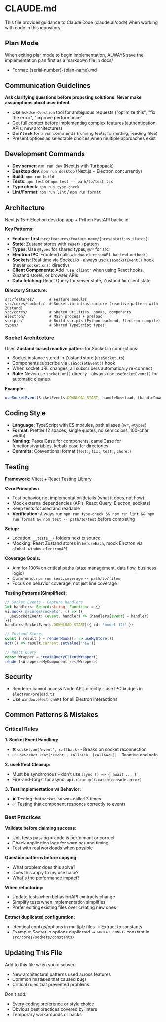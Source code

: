 # CLAUDE.md

This file provides guidance to Claude Code (claude.ai/code) when working with code in this repository.

## Plan Mode

When exiting plan mode to begin implementation, ALWAYS save the implementation plan first as a markdown file in docs/

- Format: {serial-number}-{plan-name}.md

## Communication Guidelines

**Ask clarifying questions before proposing solutions. Never make assumptions about user intent.**

- Use `AskUserQuestion` tool for ambiguous requests ("optimize this", "fix the error", "improve performance")
- Get full context before implementing complex features (authentication, APIs, new architectures)
- **Don't ask** for trivial commands (running tests, formatting, reading files)
- Present options as selectable choices when multiple approaches exist

## Development Commands

- **Dev server**: `npm run dev` (Next.js with Turbopack)
- **Desktop dev**: `npm run desktop` (Next.js + Electron concurrently)
- **Build**: `npm run build`
- **Tests**: `npm test` or `npm test -- path/to/test.tsx`
- **Type check**: `npm run type-check`
- **Lint/Format**: `npm run lint` / `npm run format`

## Architecture

Next.js 15 + Electron desktop app + Python FastAPI backend.

**Key Patterns:**

- **Feature-first**: `src/features/feature-name/{presentations,states}`
- **State**: Zustand stores with `reset()` pattern
- **Types**: Use `@types` for shared types, `@/*` for src
- **Electron IPC**: Frontend calls `window.electronAPI.backend.method()`
- **Sockets**: Real-time via Socket.io - always use `useSocketEvent()` hook (never `socket.on()` directly)
- **Client Components**: Add `'use client'` when using React hooks, Zustand stores, or browser APIs
- **Data fetching**: React Query for server state, Zustand for client state

**Directory Structure:**

```
src/features/       # Feature modules
src/cores/sockets/  # Socket.io infrastructure (reactive pattern with Zustand)
src/cores/          # Shared utilities, hooks, components
electron/           # Main process + preload
scripts/            # Build scripts (Python backend, Electron compile)
types/              # Shared TypeScript types
```

### Socket Architecture

Uses **Zustand-based reactive pattern** for Socket.io connections:

- Socket instance stored in Zustand store (`useSocket.ts`)
- Components subscribe via `useSocketEvent()` hook
- When socket URL changes, all subscribers automatically re-connect
- **Rule:** Never use `socket.on()` directly - always use `useSocketEvent()` for automatic cleanup

**Example:**

```typescript
useSocketEvent(SocketEvents.DOWNLOAD_START, handleDownload, [handleDownload])
```

## Coding Style

- **Language**: TypeScript with ES modules, path aliases (`@/*`, `@types`)
- **Format**: Prettier (2 spaces, single quotes, no semicolons, 100-char width)
- **Naming**: PascalCase for components, camelCase for functions/variables, kebab-case for directories
- **Commits**: Conventional format (`feat:`, `fix:`, `test:`, `chore:`)

## Testing

**Framework:** Vitest + React Testing Library

**Core Principles:**

- Test behavior, not implementation details (what it does, not how)
- Mock external dependencies (APIs, React Query, Electron, sockets)
- Keep tests focused and readable
- **Verification:** Always run `npm run type-check && npm run lint && npm run format && npm test -- path/to/test` before completing

**Setup:**

- Location: `__tests__/` folders next to source
- Mocking: Reset Zustand stores in `beforeEach`, mock Electron via `global.window.electronAPI`

**Coverage Goals:**

- Aim for 100% on critical paths (state management, data flow, business logic)
- Command: `npm run test:coverage -- path/to/files`
- Focus on behavior coverage, not just line coverage

**Testing Patterns (Simplified):**

```typescript
// Socket Events - Capture handlers
let handlers: Record<string, Function> = {}
vi.mock('@/cores/sockets', () => ({
  useSocketEvent: (event, handler) => (handlers[event] = handler)
}))
handlers[SocketEvents.DOWNLOAD_START]({ id: 'model-123' })

// Zustand Stores
const { result } = renderHook(() => useMyStore())
act(() => result.current.setValue('new'))

// React Query
const Wrapper = createQueryClientWrapper()
render(<Wrapper><MyComponent /></Wrapper>)
```

## Security

- Renderer cannot access Node APIs directly - use IPC bridges in `electron/preload.ts`
- Use `window.electronAPI` for all Electron interactions

## Common Patterns & Mistakes

### Critical Rules

**1. Socket Event Handling:**

- ❌ `socket.on('event', callback)` - Breaks on socket reconnection
- ✅ `useSocketEvent('event', callback, [callback])` - Reactive and safe

**2. useEffect Cleanup:**

- Must be synchronous - don't use `async () => { await ... }`
- Fire-and-forget for async: `api.cleanup().catch(console.error)`

**3. Test Implementation vs Behavior:**

- ❌ Testing that `socket.on` was called 3 times
- ✅ Testing that component responds correctly to events

### Best Practices

**Validate before claiming success:**

- Unit tests passing ≠ code is performant or correct
- Check application logs for warnings and timing
- Test with real workloads when possible

**Question patterns before copying:**

- What problem does this solve?
- Does this apply to my use case?
- What's the performance impact?

**When refactoring:**

- Update tests when behavior/API contracts change
- Simplify tests when implementation simplifies
- Prefer editing existing files over creating new ones

**Extract duplicated configuration:**

- Identical configs/options in multiple files → Extract to constants
- Example: Socket.io options duplicated → `SOCKET_CONFIG` constant in `src/cores/sockets/constants/`

## Updating This File

Add to this file when you discover:

- New architectural patterns used across features
- Common mistakes that caused bugs
- Critical rules that prevented problems

Don't add:

- Every coding preference or style choice
- Obvious best practices covered by linters
- Temporary workarounds or hacks
